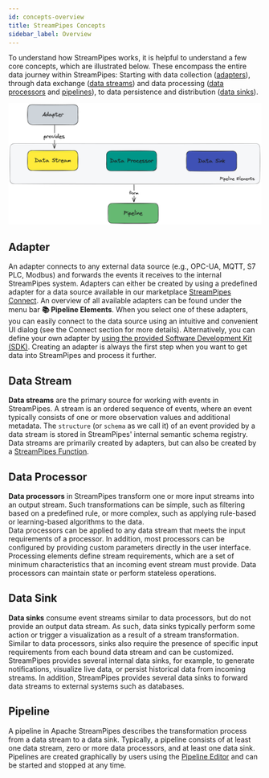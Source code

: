 ```yaml
---
id: concepts-overview
title: StreamPipes Concepts
sidebar_label: Overview
---
```


To understand how StreamPipes works, it is helpful to understand a few core concepts, which are illustrated below.
These encompass the entire data journey within StreamPipes: Starting with data collection ([adapters](#adapter)),
through data exchange ([data streams](#data-stream)) and data processing ([data processors](#data-processor) and [pipelines](#pipeline)),
to data persistence and distribution ([data sinks](#data-sink)).

<img src="/img/02_concepts-overview/components-overview.png" alt="Overview of concepts"/>

## Adapter
An adapter connects to any external data source (e.g., OPC-UA, MQTT, S7 PLC, Modbus) and forwards the events it receives to the internal StreamPipes system.
Adapters can either be created by using a predefined adapter for a data source available in our marketplace [StreamPipes Connect](./03_use-connect.md).
An overview of all available adapters can be found under the menu bar **📚 Pipeline Elements**.
When you select one of these adapters, you can easily connect to the data source using an intuitive and convenient UI dialog (see the Connect section for more details).
Alternatively, you can define your own adapter by [using the provided Software Development Kit (SDK)](./06_extend-tutorial-adapters.md).
Creating an adapter is always the first step when you want to get data into StreamPipes and process it further.

## Data Stream
**Data streams** are the primary source for working with events in StreamPipes.
A stream is an ordered sequence of events, where an event typically consists of one or more observation values and additional metadata.
The `structure` (or `schema` as we call it) of an event provided by a data stream is stored in StreamPipes' internal semantic schema registry.
Data streams are primarily created by adapters, but can also be created by a [StreamPipes Function](./06_extend-sdk-functions.md).

## Data Processor
**Data processors** in StreamPipes transform one or more input streams into an output stream.
Such transformations can be simple, such as filtering based on a predefined rule, or more complex, such as applying rule-based or learning-based algorithms to the data.  
Data processors can be applied to any data stream that meets the input requirements of a processor.
In addition, most processors can be configured by providing custom parameters directly in the user interface.
Processing elements define stream requirements, which are a set of minimum characteristics that an incoming event stream must provide.
Data processors can maintain state or perform stateless operations.

## Data Sink
**Data sinks** consume event streams similar to data processors, but do not provide an output data stream.
As such, data sinks typically perform some action or trigger a visualization as a result of a stream transformation.
Similar to data processors, sinks also require the presence of specific input requirements from each bound data stream and can be customized.
StreamPipes provides several internal data sinks, for example, to generate notifications, visualize live data, or persist historical data from incoming streams.
In addition, StreamPipes provides several data sinks to forward data streams to external systems such as databases.

## Pipeline
A pipeline in Apache StreamPipes describes the transformation process from a data stream to a data sink.
Typically, a pipeline consists of at least one data stream, zero or more data processors, and at least one data sink.
Pipelines are created graphically by users using the [Pipeline Editor](./03_use-pipeline-editor.md) and can be started and stopped at any time.
